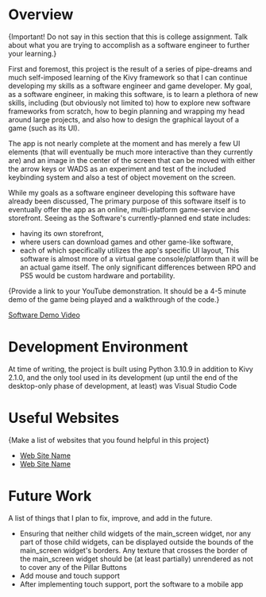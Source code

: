 # Overview

{Important!  Do not say in this section that this is college assignment.  Talk about what you are trying to accomplish as a software engineer to further your learning.}

First and foremost, this project is the result of a series of pipe-dreams and much self-imposed learning of the Kivy framework so that I can continue developing my skills as a software engineer and game developer. My goal, as a software engineer, in making this software, is to learn a plethora of new skills, including (but obviously not limited to) how to explore new software frameworks from scratch, how to begin planning and wrapping my head around large projects, and also how to design the graphical layout of a game (such as its UI).

The app is not nearly complete at the moment and has merely a few UI elements (that will eventually be much more interactive than they currently are) and an image in the center of the screen that can be moved with either the arrow keys or WADS as an experiment and test of the included keybinding system and also a test of object movement on the screen.

While my goals as a software engineer developing this software have already been discussed, The primary purpose of this software itself is to eventually offer the app as an online, multi-platform game-service and storefront. Seeing as the Software's currently-planned end state includes:
* having its own storefront,
* where users can download games and other game-like software,
* each of which specifically utilizes the app's specific UI layout,
This software is almost more of a virtual game console/platform than it will be an actual game itself. The only significant differences between RPO and PS5 would be custom hardware and portability.

{Provide a link to your YouTube demonstration.  It should be a 4-5 minute demo of the game being played and a walkthrough of the code.}

[Software Demo Video](http://youtube.link.goes.here)

# Development Environment

At time of writing, the project is built using Python 3.10.9 in addition to Kivy 2.1.0, and the only tool used in its development (up until the end of the desktop-only phase of development, at least) was Visual Studio Code
# Useful Websites

{Make a list of websites that you found helpful in this project}
* [Web Site Name](http://url.goes.here)
* [Web Site Name](http://url.goes.here)

# Future Work

A list of things that I plan to fix, improve, and add in the future.
* Ensuring that neither child widgets of the main_screen widget, nor any part of those child widgets, can be displayed outside the bounds of the main_screen widget's borders. Any texture that crosses the border of the main_screen widget should be (at least partially) unrendered as not to cover any of the Pillar Buttons
* Add mouse and touch support
* After implementing touch support, port the software to a mobile app